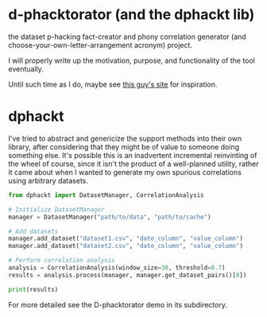 # d-phacktorator (and the dphackt lib)
the dataset p-hacking fact-creator and phony correlation generator (and choose-your-own-letter-arrangement acronym) project.

I will properly write up the motivation, purpose, and functionality of the tool eventually. 

Until such time as I do, maybe see [this guy's site](https://www.tylervigen.com/spurious-correlations) for inspiration. 

# dphackt
I've tried to abstract and genericize the support methods into their own library, after considering that they might be of value to someone doing something else. It's possible this is an inadvertent incremental reinvinting of the wheel of course, since it isn't the product of a well-planned utility, rather it came about when I wanted to generate my own spurious correlations using arbitrary datasets.

```python
from dphackt import DatasetManager, CorrelationAnalysis

# Initialize DatasetManager
manager = DatasetManager("path/to/data", "path/to/cache")

# Add datasets
manager.add_dataset("dataset1.csv", "date_column", "value_column")
manager.add_dataset("dataset2.csv", "date_column", "value_column")

# Perform correlation analysis
analysis = CorrelationAnalysis(window_size=30, threshold=0.7)
results = analysis.process(manager, manager.get_dataset_pairs()[0])

print(results)
```

For more detailed see the D-phacktorator demo in its subdirectory.
